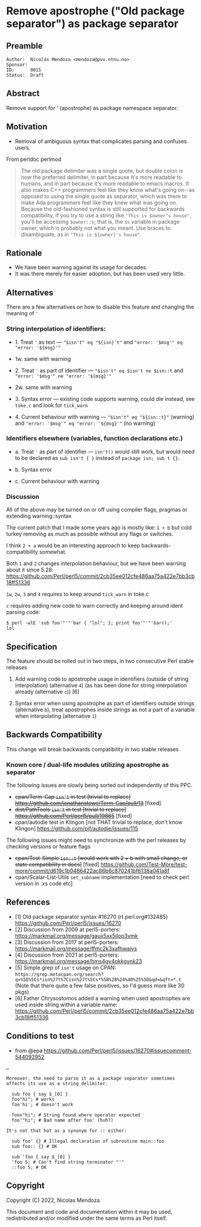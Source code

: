 # Remove apostrophe ("Old package separator") as package separator

## Preamble

    Author:  Nicolás Mendoza <mendoza@pvv.ntnu.no>
    Sponsor:
    ID:      0015
    Status:  Draft

## Abstract

Remove support for ' (apostrophe) as package namespace separator.

## Motivation

* Removal of ambiguous syntax that complicates parsing and confuses users.

From perldoc perlmod
> The old package delimiter was a single quote, but double colon is now the preferred delimiter, in part because it's more readable to humans, and in part because it's more readable to emacs macros. It also makes C++ programmers feel like they know what's going on--as opposed to using the single quote as separator, which was there to make Ada programmers feel like they knew what was going on. Because the old-fashioned syntax is still supported for backwards compatibility, if you try to use a string like `"This is $owner's house"`, you'll be accessing `$owner::s`; that is, the `$s` variable in package owner, which is probably not what you meant. Use braces to disambiguate, as in `"This is ${owner}'s house"`.

## Rationale

* We have been warning against its usage for decades.
* It was there merely for easier adoption, but has been used very little.

## Alternatives

There are a few alternatives on how to disable this feature and changing the meaning of `'`

### String interpolation of identifiers:

* 1\. Treat `'` as text — `"$isn't" eq "${isn}'t"` and `"error: '$msg'" eq "error: '${msg}'"` 
* 1w. same with warning

* 2\. Treat `'` as part of identifier — `"$isn't" eq $isn't ne $isn::t` and `"error: '$msg'" ne "error: '${msg}'"`
* 2w. same with warning

* 3\. Syntax error — existing code supports warning, could die instead, see `toke.c` and look for `tick_warn`

* 4\. Current behaviour with warning — `"$isn't" eq "${isn::t}"` (warning) and `"error: '$msg'" eq "error: '${msg}'"` (no warning)

### Identifiers elsewhere (variables, function declarations etc.)

* a\. Treat `'` as part of identifier — `isn't()` would still work, but would need to be declared as `sub isn't { }` instead of `package isn; sub t {}`.

* b\. Syntax error

* c\. Current behaviour with warning

### Discussion

All of the above may be turned on or off using compiler flags, pragmas or extending warning::syntax

The current patch that I made some years ago is mostly like: `1 + b` but cold turkey removing as much as possible without any flags or switches.

I think `2 + a` would be an interesting approach to keep backwards-compatibility somewhat. 

Both `1` and `2` changes interpolation behaviour, but we have been warning about it since 5.28: https://github.com/Perl/perl5/commit/2cb35ee012cfe486aa75a422e7bb3cb18ff51336

`1w`, `2w`, `3` and `4` requires to keep around `tick_warn` in toke.c

`c` requires adding new code to warn correctly and keeping around ident parsing code: 

```
$ perl -wlE 'sub foo'"'"'bar { "lol"; }; print foo'"'"'bar();'
lol
```

## Specification

The feature should be rolled out in two steps, in two consecutive Perl stable releases

1. Add warning code to apostrophe usage in identifiers (outside of string interpolation) (alternative `4`) (as has been done for string interpolation already (alternative `c`)) [6]

2. Syntax error when using apostrophe as part of identifiers outside strings (alternative `b`), treat apostrophes inside strings as not a part of a variable when interpolating (alternative `1`) 

## Backwards Compatibility

This change will break backwards compatibility in two stable releases

### Known core / dual-life modules utilizing apostrophe as separator

The following issues are slowly being sorted out independently of this PPC. 

* ~~cpan/Term-Cap `isn't` in test [trivial to replace] https://github.com/jonathanstowe/Term-Cap/pull/13~~ [fixed]
* ~~dist/PathTools `isn't` in test [trivial to replace] https://github.com/Perl/perl5/pull/19865~~ [fixed]
* cpan/autodie test in Klingon [not THAT trivial to replace, don't know Klingon] https://github.com/pjf/autodie/issues/115

The following issues might need to synchronize with the perl releases by checking versions or feature flags 

* ~~cpan/Test-Simple `isn::t` [would work wth 2 + b with small change, or state compatibility in docs]~~ [fixed] https://github.com/Test-More/test-more/commit/d619c1b0486422ac86b6c870241bf6138a041a8f
* cpan/Scalar-List-Utils `set_subname` implementation [need to check perl version in .xs code etc]

## References

* [1] Old package separator syntax #16270 (rt.perl.org#132485) https://github.com/Perl/perl5/issues/16270 
* [2] Discussion from 2009 at perl5-porters: https://markmail.org/message/gaux5xx5jlop3vmk
* [3] Discussion from 2017 at perl5-porters: https://markmail.org/message/ffmc2k3xafhwajys
* [4] Discussion from 2021 at perl5-porters: https://markmail.org/message/hms4gy4okkgvnk23
* [5] Simple grep of `isn't` usage on CPAN: `https://grep.metacpan.org/search?q=%5E%5Cs*isn%27t%7Cisn%27t%5Cs*%5B%28%24%40%25%5D&qd=&qft=*.t` (Note that there quite a few false positives, so I'd guess more like 30 pkgs)
* [6] Father Chrysostomos added a warning when used apostrophes are used inside string within a variable name: https://github.com/Perl/perl5/commit/2cb35ee012cfe486aa75a422e7bb3cb18ff51336

## Conditions to test

* from @epa https://github.com/Perl/perl5/issues/16270#issuecomment-544092952

```
…

Moreover, the need to parse it as a package separator sometimes affects its use as a string delimiter.

  sub foo { say $_[0] }
  foo"hi"; # works
  foo'hi'; # doesn't work

  foox"hi"; # String found where operator expected
  foo'"hi"; # Bad name after foo' (huh?)

It's not that hot as a synonym for :​: either​:

  sub foo' {} # Illegal declaration of subroutine main​::foo
  sub foo​:: {} # OK

  sub 'foo { say $_[0] }
  'foo 5; # Can't find string terminator "'"
  :​:foo 5; # OK
```

## Copyright

Copyright (C) 2022, Nicolas Mendoza

This document and code and documentation within it may be used, redistributed and/or modified under the same terms as Perl itself.
